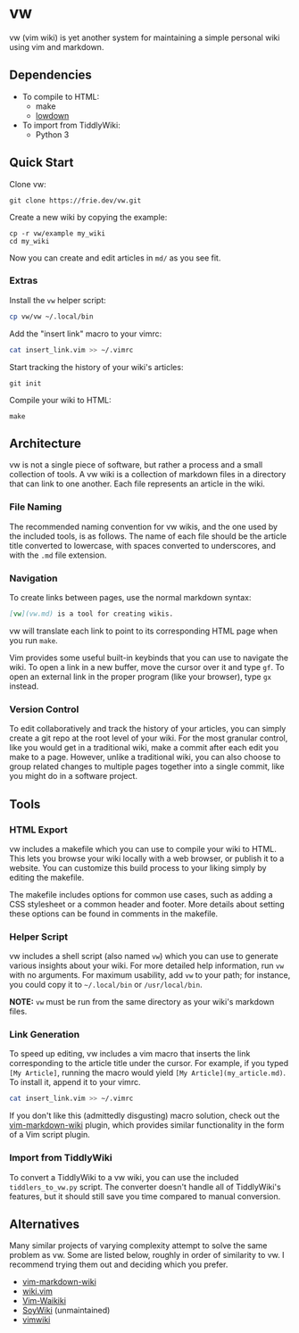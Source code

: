 # vw

vw (vim wiki) is yet another system for maintaining a simple personal wiki using vim and markdown.

## Dependencies

- To compile to HTML:
	- make
	- [lowdown](https://kristaps.bsd.lv/lowdown/)
- To import from TiddlyWiki:
	- Python 3

## Quick Start

Clone vw:

```
git clone https://frie.dev/vw.git
```

Create a new wiki by copying the example:

```
cp -r vw/example my_wiki
cd my_wiki
```

Now you can create and edit articles in `md/` as you see fit.

### Extras

Install the `vw` helper script:

```sh
cp vw/vw ~/.local/bin
```

Add the "insert link" macro to your vimrc:

```sh
cat insert_link.vim >> ~/.vimrc
```

Start tracking the history of your wiki's articles:

```
git init
```


Compile your wiki to HTML:

```
make
```

## Architecture

vw is not a single piece of software, but rather a process and a small collection of tools.
A vw wiki is a collection of markdown files in a directory that can link to one another.
Each file represents an article in the wiki.

### File Naming

The recommended naming convention for vw wikis, and the one used by the included tools, is as follows.
The name of each file should be the article title converted to lowercase, with spaces converted to underscores, and with the `.md` file extension.

### Navigation

To create links between pages, use the normal markdown syntax:

```md
[vw](vw.md) is a tool for creating wikis.
```

vw will translate each link to point to its corresponding HTML page when you run `make`.

Vim provides some useful built-in keybinds that you can use to navigate the wiki.
To open a link in a new buffer, move the cursor over it and type `gf`.
To open an external link in the proper program (like your browser), type `gx` instead.

### Version Control

To edit collaboratively and track the history of your articles, you can simply create a git repo at the root level of your wiki.
For the most granular control, like you would get in a traditional wiki, make a commit after each edit you make to a page.
However, unlike a traditional wiki, you can also choose to group related changes to multiple pages together into a single commit, like you might do in a software project.

## Tools

### HTML Export

vw includes a makefile which you can use to compile your wiki to HTML.
This lets you browse your wiki locally with a web browser, or publish it to a website.
You can customize this build process to your liking simply by editing the makefile.

The makefile includes options for common use cases, such as adding a CSS stylesheet or a common header and footer.
More details about setting these options can be found in comments in the makefile.

### Helper Script

vw includes a shell script (also named `vw`) which you can use to generate various insights about your wiki.
For more detailed help information, run `vw` with no arguments.
For maximum usability, add `vw` to your path; for instance, you could copy it to `~/.local/bin` or `/usr/local/bin`.

**NOTE:** `vw` must be run from the same directory as your wiki's markdown files.

### Link Generation

To speed up editing, vw includes a vim macro that inserts the link corresponding to the article title under the cursor.
For example, if you typed `[My Article]`, running the macro would yield `[My Article](my_article.md)`.
To install it, append it to your vimrc.

```sh
cat insert_link.vim >> ~/.vimrc
```

If you don't like this (admittedly disgusting) macro solution, check out the [vim-markdown-wiki](https://github.com/mmai/vim-markdown-wiki) plugin, which provides similar functionality in the form of a Vim script plugin.

### Import from TiddlyWiki

To convert a TiddlyWiki to a vw wiki, you can use the included `tiddlers_to_vw.py` script.
The converter doesn't handle all of TiddlyWiki's features, but it should still save you time compared to manual conversion.

## Alternatives

Many similar projects of varying complexity attempt to solve the same problem as vw.
Some are listed below, roughly in order of similarity to vw.
I recommend trying them out and deciding which you prefer.

- [vim-markdown-wiki](https://github.com/mmai/vim-markdown-wiki)
- [wiki.vim](https://github.com/lervag/wiki.vim)
- [Vim-Waikiki](https://github.com/fcpg/vim-waikiki)
- [SoyWiki](https://github.com/danchoi/soywiki) (unmaintained)
- [vimwiki](https://vimwiki.github.io/)
